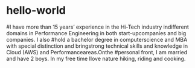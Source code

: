 # hello-world
#I have more than 15 years’ experience in the Hi-Tech industry indifferent domains in Performance Engineering in both start-upcompanies and big companies. I also #hold a bachelor degree in computerscience and MBA with special distinction and bringstrong technical skills and knowledge in Cloud (AWS) and Performanceareas.Onthe #personal front, I am married and have 2 boys. In my free time Ilove nature hiking, riding and cooking.
